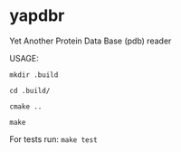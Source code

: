 # yapdbr

Yet Another Protein Data Base (pdb) reader

USAGE:
```
mkdir .build

cd .build/

cmake ..

make
```

For tests run:
`make test`
